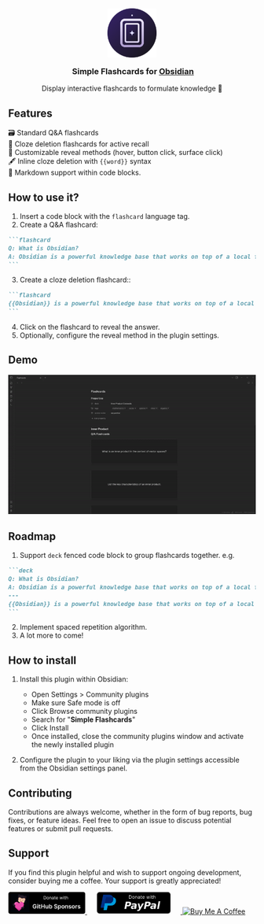 <h3 align="center">
	<img src="logo.png" width="100" alt="Logo"/><br/>
	<img src="https://raw.githubusercontent.com/catppuccin/catppuccin/main/assets/misc/transparent.png" height="30" width="0px"/>
	Simple Flashcards for <a href="https://obsidian.md/">Obsidian</a>
</h3>

<p align="center">
Display interactive flashcards to formulate knowledge 🧠
  <br>
</p>

## Features

🗃️ Standard Q&A flashcards  
🎴 Cloze deletion flashcards for active recall  
🔁 Customizable reveal methods (hover, button click, surface click)  
🖋️ Inline cloze deletion with `{{word}}` syntax  
🧠 Markdown support within code blocks.

## How to use it?

1. Insert a code block with the `flashcard` language tag.
2. Create a Q&A flashcard:

````markdown
```flashcard
Q: What is Obsidian?
A: Obsidian is a powerful knowledge base that works on top of a local folder of plain text Markdown files.
```
````

3. Create a cloze deletion flashcard::

````markdown
```flashcard
{{Obsidian}} is a powerful knowledge base that works on top of a local folder of plain text {{Markdown}} files.
```
````

4. Click on the flashcard to reveal the answer.
5. Optionally, configure the reveal method in the plugin settings.

## Demo

![Demo](demo.gif)

## Roadmap

1. Support `deck` fenced code block to group flashcards together. e.g.

````markdown
```deck
Q: What is Obsidian?
A: Obsidian is a powerful knowledge base that works on top of a local folder of plain text Markdown files.
---
{{Obsidian}} is a powerful knowledge base that works on top of a local folder of plain text {{Markdown}} files.
```
````

2. Implement spaced repetition algorithm.
3. A lot more to come!

## How to install

1. Install this plugin within Obsidian:

    - Open Settings > Community plugins
    - Make sure Safe mode is off
    - Click Browse community plugins
    - Search for "**Simple Flashcards**"
    - Click Install
    - Once installed, close the community plugins window and activate the newly installed plugin

2. Configure the plugin to your liking via the plugin settings accessible from the Obsidian settings panel.

## Contributing

Contributions are always welcome, whether in the form of bug reports, bug fixes, or feature ideas. Feel free to open an issue to discuss potential features or submit pull requests.

## Support

If you find this plugin helpful and wish to support ongoing development, consider buying me a coffee. Your support is greatly appreciated!

<a style="margin-right: 20px;" href="https://www.github.com/sponsors/Railly">
  <img src="github-sponsor.png" alt="Sponsor with GitHub" height="45px" />
</a>
<a href="https://www.paypal.com/donate/?hosted_button_id=J3PJ5N6LVZCPY">
  <img style="margin-right: 20px;" src="https://raw.githubusercontent.com/Railly/Railly/main/buttons/donate-with-paypal.png" alt="Donate with PayPal" height="45px" />
</a>
<a href="https://www.buymeacoffee.com/raillyhugo" target="_blank">
	<img src="https://cdn.buymeacoffee.com/buttons/v2/default-yellow.png" alt="Buy Me A Coffee" height="45px">
</a>
